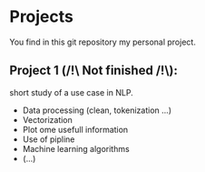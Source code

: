 # Projects
You find in this git repository my personal project.

## Project 1 (/!\ Not finished /!\\):
short study of a use case in NLP.
- Data processing (clean, tokenization ...)
- Vectorization
- Plot ome usefull information
- Use of pipline
- Machine learning algorithms
- (...)
